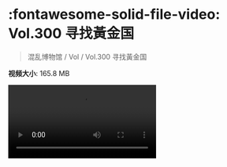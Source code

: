 # :fontawesome-solid-file-video: Vol.300 寻找黃金国

> 混乱博物馆 / Vol / Vol.300 寻找黃金国

**视频大小**: 165.8 MB

<div class="video"><video src="https://file.hsyhx.top/archive/混乱博物馆/Vol/Vol.300 寻找黃金国.mp4" controls preload>🤔 您的浏览器不支持 video 标签</video></div>